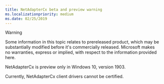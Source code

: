 ```yaml
---
title: NetAdapterCx beta and preview warning
ms.localizationpriority: medium
ms.date: 02/25/2019
---
```

> [!WARNING]
> Some information in this topic relates to prereleased product, which may be substantially modified before it's commercially released. Microsoft makes no warranties, express or implied, with respect to the information provided here.
>
> NetAdapterCx is preview only in Windows 10, version 1903.
>
> Currently, NetAdapterCx client drivers cannot be certified.